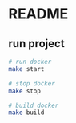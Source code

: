 # README

## run project

```bash
# run docker
make start

# stop docker
make stop

# build docker
make build

```
